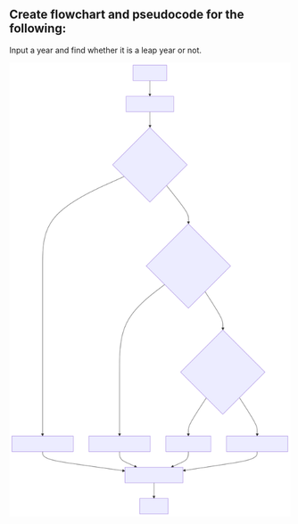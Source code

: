 ## Create flowchart and pseudocode for the following:

Input a year and find whether it is a leap year or not.

<img alt="leapYear.svg" src="svg/leapYear.svg"/>